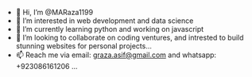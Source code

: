 - 👋 Hi, I’m @MARaza1199
- 👀 I’m interested in web development and data science
- 🌱 I’m currently learning python and working on javascript
- 💞️ I’m looking to collaborate on coding ventures, and intrested to build stunning websites for personal projects...
- 📫 Reach me via email: graza.asif@gmail.com and whatsapp: +923086161206 ...

<!---
MARaza1199/MARaza1199 is a ✨ special ✨ repository because its `README.md` (this file) appears on your GitHub profile.
You can click the Preview link to take a look at your changes.
--->
